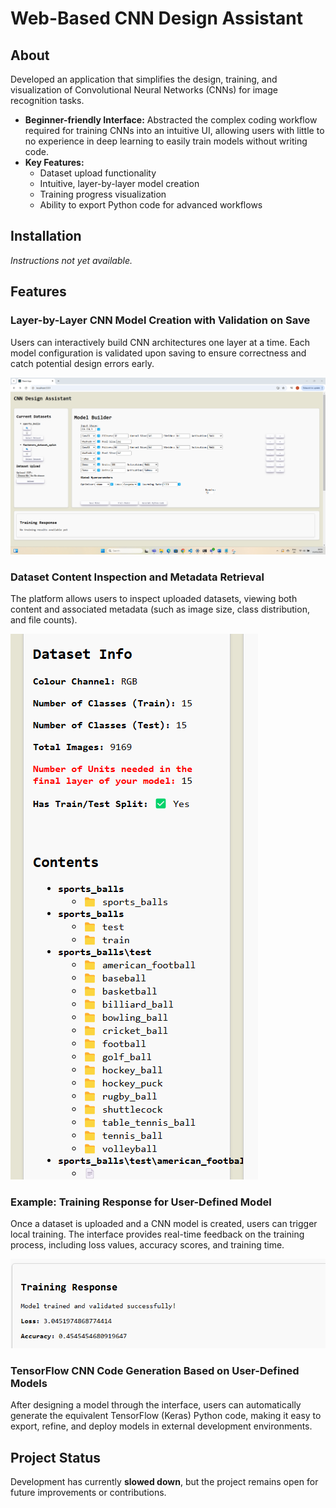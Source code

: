 # Web-Based CNN Design Assistant

## About

Developed an application that simplifies the design, training, and visualization of Convolutional Neural Networks (CNNs) for image recognition tasks.

- **Beginner-friendly Interface:** Abstracted the complex coding workflow required for training CNNs into an intuitive UI, allowing users with little to no experience in deep learning to easily train models without writing code.
- **Key Features:**
  - Dataset upload functionality
  - Intuitive, layer-by-layer model creation
  - Training progress visualization
  - Ability to export Python code for advanced workflows

## Installation

*Instructions not yet available.*

## Features

### Layer-by-Layer CNN Model Creation with Validation on Save

Users can interactively build CNN architectures one layer at a time. Each model configuration is validated upon saving to ensure correctness and catch potential design errors early.

![UI](screenshots/5448.png)

### Dataset Content Inspection and Metadata Retrieval

The platform allows users to inspect uploaded datasets, viewing both content and associated metadata (such as image size, class distribution, and file counts).

![UI](screenshots/18.png)

### Example: Training Response for User-Defined Model

Once a dataset is uploaded and a CNN model is created, users can trigger local training. The interface provides real-time feedback on the training process, including loss values, accuracy scores, and training time.

![UI](screenshots/13.png)

### TensorFlow CNN Code Generation Based on User-Defined Models

After designing a model through the interface, users can automatically generate the equivalent TensorFlow (Keras) Python code, making it easy to export, refine, and deploy models in external development environments.

## Project Status

Development has currently **slowed down**, but the project remains open for future improvements or contributions.


